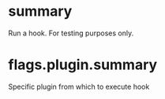 # summary

Run a hook. For testing purposes only.

# flags.plugin.summary

Specific plugin from which to execute hook
